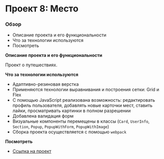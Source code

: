 # Проект 8: Место

### Обзор
* Описание проекта и его функциональности
* Что за технологии используются
* Посмотреть

**Описание проекта и его функциональности**

Проект о путешествиях.


**Что за технологии используются**

 - Адаптивно-резиновая верстка
 - Применяются технологии выравнивания и построения сетки: Grid и Flex
 - С помощью JavaScript реализована возможность: редактировать профиль пользователя, добавлять новые карточки мест, ставить лайки, просматривать картинки в полном разрешении
 - Добавлена валидация форм
 - Визуальные компоненты перемещены в классы (`Card`, `UserInfo`, `Section`, `Popup`, `PopupWithForm`, `PopupWithImage`)
 - Сборка проекта осуществляется с помощью `webpack`
 

**Посмотреть**

* [Ссылка на проект](https://sveta-apriamashvili.github.io/mesto/)


